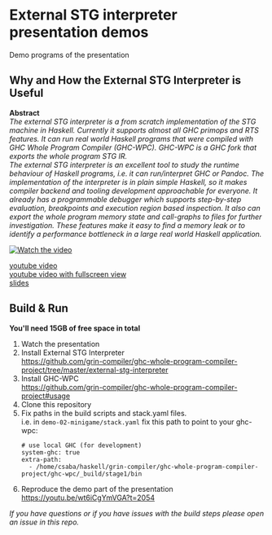# External STG interpreter presentation demos

Demo programs of the presentation

## Why and How the External STG Interpreter is Useful

**Abstract**  
*The external STG interpreter is a from scratch implementation of the STG machine in Haskell.
Currently it supports almost all GHC primops and RTS features.
It can run real world Haskell programs that were compiled with GHC Whole Program Compiler (GHC-WPC).
GHC-WPC is a GHC fork that exports the whole program STG IR.  
The external STG interpreter is an excellent tool to study the runtime behaviour of Haskell programs, i.e. it can run/interpret GHC or Pandoc.
The implementation of the interpreter is in plain simple Haskell, so it makes compiler backend and tooling development approachable for everyone.
It already has a programmable debugger which supports step-by-step evaluation, breakpoints and execution region based inspection.
It also can export the whole program memory state and call-graphs to files for further investigation.
These features make it easy to find a memory leak or to identify a performance bottleneck in a large real world Haskell application.*

[![Watch the video](https://img.youtube.com/vi/wt6iCgYmVGA/hqdefault.jpg)](https://youtu.be/wt6iCgYmVGA)

[youtube video](https://www.youtube.com/watch?v=wt6iCgYmVGA)  
[youtube video with fullscreen view](https://www.youtube.com/watch?v=Ey5OFPkxF_w)  
[slides](https://docs.google.com/presentation/d/1Lmfpwtx_7TbIAGYnSE0HqkawRu75y2GGwbObuu0xYPY/edit#slide=id.p)


## Build & Run

**You'll need 15GB of free space in total**

1. Watch the presentation
2. Install External STG Interpreter  
   https://github.com/grin-compiler/ghc-whole-program-compiler-project/tree/master/external-stg-interpreter
3. Install GHC-WPC  
   https://github.com/grin-compiler/ghc-whole-program-compiler-project#usage
4. Clone this repository
5. Fix paths in the build scripts and stack.yaml files.  
   i.e. in `demo-02-minigame/stack.yaml` fix this path to point to your ghc-wpc:
   ```
   # use local GHC (for development)
   system-ghc: true
   extra-path:
     - /home/csaba/haskell/grin-compiler/ghc-whole-program-compiler-project/ghc-wpc/_build/stage1/bin
   ```
5. Reproduce the demo part of the presentation  
   https://youtu.be/wt6iCgYmVGA?t=2054

*If you have questions or if you have issues with the build steps please open an issue in this repo.*
